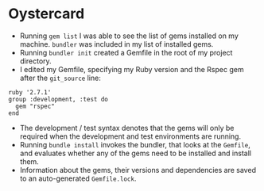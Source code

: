 # Oystercard

-   Running  `gem list`  I was able to see the list of gems installed on my machine.  `bundler`  was included in my list of installed gems.
-   Running `bundler init` created a Gemfile in the root of my project directory. 
-   I edited my Gemfile, specifying my Ruby version and the Rspec gem after the  `git_source`  line:
```
ruby '2.7.1' 
group :development, :test do 
  gem "rspec" 
end 
```
- The development / test syntax denotes that the gems will only be required when the development and test environments are running.
- Running  `bundle install` invokes the bundler, that looks at the  `Gemfile`, and evaluates whether any of the gems need to be installed and install them.
- Information about the gems, their versions and dependencies are saved to an auto-generated `Gemfile.lock`.
